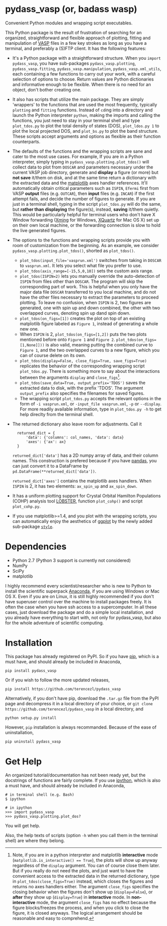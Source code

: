 pydass_vasp (or, badass wasp)
=============================
Convenient Python modules and wrapping script executables.

This Python package is the result of frustration of searching for an organized, straightforward and flexible approach of plotting, fitting and manipulation of [VASP](https://www.vasp.at/) files in a few key strokes as long as you have a terminal, and preferably a (S)FTP client. It has the following features:

* It's a Python package with a straightforward structure. When you `import pydass_vasp`, you have sub-packages `pydass_vasp.plotting`, `pydass_vasp.fitting`, `pydass_vasp.manipulation`, `pydass_vasp.xml_utils`, each containing a few functions to carry out your work, with a careful selection of options to choose. Return values are Python dictionaries and informative enough to be flexible. When there is no need for an object, don't bother creating one.

* It also has scripts that utilize the main package. They are simply 'wrappers' to the functions that are used the most frequently, typically `plotting` and `fitting` functions. Instead of `cd`ing into a directory and launch the Python interpreter `python`, making the imports and calling the functions, you just need to stay in your terminal shell and type `plot_tdos.py` to plot the total density of states (DOS), `plot_ldos.py 1` to plot the local projected DOS, and `plot_bs.py` to plot the band structure. These scripts accept arguments and options as flexible as their function counterparts.

* The defaults of the functions and the wrapping scripts are sane and cater to the most use cases. For example, If you are in a Python interpreter, simply typing in `pydass_vasp.plotting.plot_tdos()` will collect data to plot from `DOSCAR` and parameters necessary under the current VASP job directory, generate and **display** a figure (or more) but **not save** it/them on disk, and at the same time return a dictionary with the extracted data and the [matplotlib](http://matplotlib.org/) axes handler references. It'll automatically obtain critical parameters such as `ISPIN`, `Efermi` first from VASP **output** files (e.g. `OUTCAR`), then **input** files (e.g. `INCAR`) if the first attempt fails, and decide the number of figures to generate. If you are just in a terminal shell, typing in the script `plot_tdos.py` will do the same, but **rather than displaying** the figure(s), instead, **saving** it/them quietly. This would be particularly helpful for terminal users who don't have X Window forwarding ([Xming](http://www.straightrunning.com/XmingNotes/) for Windows, [XQuartz](http://xquartz.macosforge.org/landing/) for Mac OS X) set up on their own local machine, or the forwarding connection is slow to hold the live generated figures.
 
* The options to the functions and wrapping scripts provide you with room of customization from the beginning. As an example, we consider `pydass_vasp.plotting.plot_tdos()`, shorted as `plot_tdos()`.
	* `plot_tdos(input_file='vasprun.xml')` switches from taking in `DOSCAR` to `vasprun.xml`. It lets you select what file you prefer to use.
	* `plot_tdos(axis_range=[-15,5,0,10])` sets the custom axis range.
	* `plot_tdos(ISPIN=2)` lets you manually override the auto-detection of `ISPIN` from files other than `DOSCAR`. The program will skip the corresponding part of work. This is helpful when you only have the major data file `DOSCAR` transferred to you local machine, and do not have the other files necessary to extract the parameters to proceed plotting. To leave no confusion, when `ISPIN` is 2, two figures are generated, one with spin up and down combined, the other with two overlapped curves, denoting spin up dand spin down.
	* `plot_tdos(on_figs=[1])` creates the plot on top of an existing matplotlib figure labeled as `Figure 1`, instead of generating a whole new one. 
	* When `ISPIN` is 2, `plot_tdos(on_figs=[1,2])` puts the two plots mentioned before onto `Figure 1` and `Figure 2`. `plot_tdos(on_figs=[1,None]]))` is also valid, meaning putting the combined curve to `Figure 1`, and the two overlapped curves to a new figure, which you can of course delete on its own.
	* `plot_tdos(display=False, close_figs=True, save_figs=True)` replicates the behavior of the corresponding wrapping script `plot_tdos.py`. There is something more to say about the interactions between the arguments `display` and `close_figs`[^*].
	* `plot_tdos(save_data=True, output_prefix='TDOS')` saves the extracted data to disk, with the prefix 'TDOS'. The argument `output_prefix` also specifies the filenames for saved figures.
	* The wrapping script `plot_tdos.py` accepts the relevant options in the form of `-i vasprun.xml`, or `-input_file vasprun.xml`, `-p` or `--display`. For more readily available information, type in `plot_tdos.py -h` to get help direclty from the terminal shell.

* The returned dictionary also leave room for adjustments. Call it

		returned_dict = {		
			'data': {'columns': col_names, 'data': data}
			'axes': {'ax': ax}
		}
	`returned_dict['data']` has a 2D numpy array of data, and their column names. This construction is prefered because if you have [pandas](http://pandas.pydata.org/), you can just convert it to a DataFrame by `pd.DataFrame(**returned_dict['data'])`.

	`returned_dict['axes']` contains the matplotlib axes handlers. When `ISPIN` is 2, it has two elements: `ax_spin_up` and `ax_spin_down`.

* It has a uniform plotting support for Crystal Orbital Hamilton Populations (COHP) analysis tool [LOBSTER](http://cohp.de/), function `plot_cohp()` and script `plot_cohp.py`.

* If you use matplotlib>=1.4, and you plot with the wrapping scripts, you can automatically enjoy the aesthetics of [ggplot](http://tonysyu.github.io/mpltools/auto_examples/style/plot_ggplot.html) by the newly added sub-package [`style`](http://matplotlib.org/1.4.2/users/whats_new.html#style-package-added).
	
[^*]: Note, if you are in a python interpreter and matplotlib **interactive** mode (`matplotlib.is_interactive() == True`), the plots will show up anyway regardless of the `display` argument. You can of course close them later. But if you really do not need the plots, and just want to have the convenient access to the extracted data in the returned dictionary, type in `plot_tdos(close_figs=True)` instead, which closes the figures and returns no axes handlers either. The argument `close_figs` specifies the closing behavior when the figures don't show up (`display=False`), or **after** they show up (`display=True`) in **interactive** mode. In **non-interactive** mode, the argument `close_figs` has no effect because the figure blocks/freezes the process, and when you click to close the figure, it is closed anyways. The logical arrangement should be reasonable and easy to comprehend.

Dependencies
==========
* Python 2.7 (Python 3 support is currently not considered)
* NumPy
* SciPy
* matplotlib

I highly recommend every scientist/researcher who is new to Python to install the scientific superpack [Anaconda](https://store.continuum.io/cshop/anaconda/), if you are using Windows or Mac OS X. Even if you are on Linux, it is still highly recommended if you don't have superuser control over the machine to install packages freely. It is often the case when you have ssh access to a supercomputer. In all these cases, just download the package and do a simple local installation, and you already have everything to start with, not only for pydass_vasp, but also for the whole adventure of scientific computing.

Installation
============
This package has already registered on PyPI. So if you have [pip](https://pip.readthedocs.org/en/latest/), which is a must have, and should already be included in Anaconda,

	pip install pydass_vasp
	
Or if you wish to follow the more updated releases,

	pip install https://github.com/terencezl/pydass_vasp
	
Alternatively, if you don't have pip, download the `.tar.gz` file from the PyPI page and decompress it in a local directory of your choice, or `git clone https://github.com/terencezl/pydass_vasp` in a local directory, and

	python setup.py install
	
However, `pip` installation is always recommanded. Because of the ease of uninstallation,

	pip uninstall pydass_vasp


Get Help
========
An organized tutorial/documentation has not been ready yet, but the docstrings of functions are fairly complete. If you use [ipython](http://ipython.org/), which is also a must have, and should already be included in Anaconda,

	# in terminal shell (e.g. Bash)
	$ ipython
	
	# in ipython
	>>> import pydass_vasp
	>>> pydass_vasp.plotting.plot_dos?
	
You will get help.

Also, the help texts of scripts (option `-h` when you call them in the terminal shell) are where they belong.
